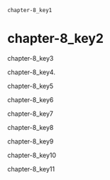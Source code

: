 ```ngMeta
chapter-8_key1
```
# chapter-8_key2
chapter-8_key3

chapter-8_key4\.

chapter-8_key5

chapter-8_key6

chapter-8_key7

chapter-8_key8

chapter-8_key9

chapter-8_key10

chapter-8_key11